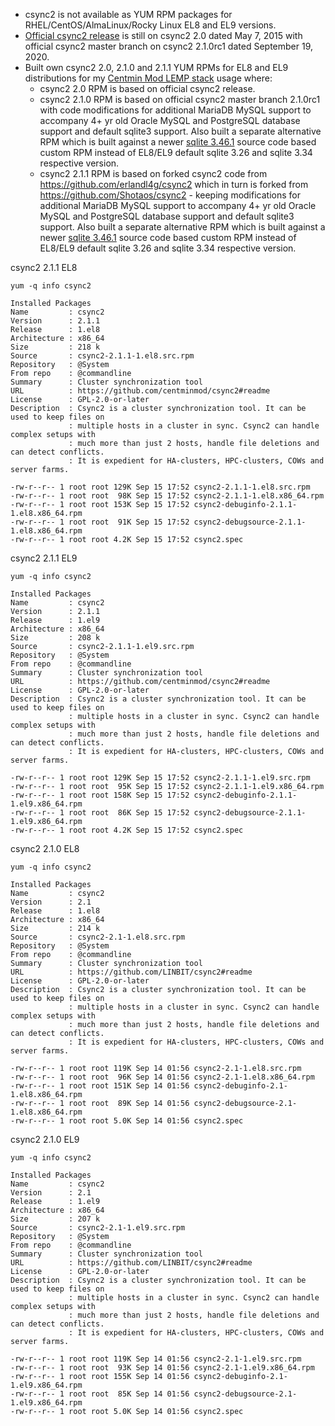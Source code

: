 * csync2 is not available as YUM RPM packages for RHEL/CentOS/AlmaLinux/Rocky Linux EL8 and EL9 versions.
* [Official csync2 release](https://github.com/LINBIT/csync2) is still on csync2 2.0 dated May 7, 2015 with official csync2 master branch on csync2 2.1.0rc1 dated September 19, 2020.
* Built own csync2 2.0, 2.1.0 and 2.1.1 YUM RPMs for EL8 and EL9 distributions for my [Centmin Mod LEMP stack](https://centminmod.com) usage where:
  * csync2 2.0 RPM is based on official csync2 release.
  * csync2 2.1.0 RPM is based on official csync2 master branch 2.1.0rc1 with code modifications for additional MariaDB MySQL support to accompany 4+ yr old Oracle MySQL and PostgreSQL database support and default sqlite3 support. Also built a separate alternative RPM which is built against a newer [sqlite 3.46.1](https://sqlite.org/changes.html) source code based custom RPM instead of EL8/EL9 default sqlite 3.26 and sqlite 3.34 respective version.
  * csync2 2.1.1 RPM is based on forked csync2 code from https://github.com/erlandl4g/csync2 which in turn is forked from https://github.com/Shotaos/csync2 - keeping modifications for additional MariaDB MySQL support to accompany 4+ yr old Oracle MySQL and PostgreSQL database support and default sqlite3 support. Also built a separate alternative RPM which is built against a newer [sqlite 3.46.1](https://sqlite.org/changes.html) source code based custom RPM instead of EL8/EL9 default sqlite 3.26 and sqlite 3.34 respective version.

csync2 2.1.1 EL8

```
yum -q info csync2

Installed Packages
Name         : csync2
Version      : 2.1.1
Release      : 1.el8
Architecture : x86_64
Size         : 218 k
Source       : csync2-2.1.1-1.el8.src.rpm
Repository   : @System
From repo    : @commandline
Summary      : Cluster synchronization tool
URL          : https://github.com/centminmod/csync2#readme
License      : GPL-2.0-or-later
Description  : Csync2 is a cluster synchronization tool. It can be used to keep files on
             : multiple hosts in a cluster in sync. Csync2 can handle complex setups with
             : much more than just 2 hosts, handle file deletions and can detect conflicts.
             : It is expedient for HA-clusters, HPC-clusters, COWs and server farms.
```
```
-rw-r--r-- 1 root root 129K Sep 15 17:52 csync2-2.1.1-1.el8.src.rpm
-rw-r--r-- 1 root root  98K Sep 15 17:52 csync2-2.1.1-1.el8.x86_64.rpm
-rw-r--r-- 1 root root 153K Sep 15 17:52 csync2-debuginfo-2.1.1-1.el8.x86_64.rpm
-rw-r--r-- 1 root root  91K Sep 15 17:52 csync2-debugsource-2.1.1-1.el8.x86_64.rpm
-rw-r--r-- 1 root root 4.2K Sep 15 17:52 csync2.spec
```

csync2 2.1.1 EL9

```
yum -q info csync2

Installed Packages
Name         : csync2
Version      : 2.1.1
Release      : 1.el9
Architecture : x86_64
Size         : 208 k
Source       : csync2-2.1.1-1.el9.src.rpm
Repository   : @System
From repo    : @commandline
Summary      : Cluster synchronization tool
URL          : https://github.com/centminmod/csync2#readme
License      : GPL-2.0-or-later
Description  : Csync2 is a cluster synchronization tool. It can be used to keep files on
             : multiple hosts in a cluster in sync. Csync2 can handle complex setups with
             : much more than just 2 hosts, handle file deletions and can detect conflicts.
             : It is expedient for HA-clusters, HPC-clusters, COWs and server farms.
```
```
-rw-r--r-- 1 root root 129K Sep 15 17:52 csync2-2.1.1-1.el9.src.rpm
-rw-r--r-- 1 root root  95K Sep 15 17:52 csync2-2.1.1-1.el9.x86_64.rpm
-rw-r--r-- 1 root root 158K Sep 15 17:52 csync2-debuginfo-2.1.1-1.el9.x86_64.rpm
-rw-r--r-- 1 root root  86K Sep 15 17:52 csync2-debugsource-2.1.1-1.el9.x86_64.rpm
-rw-r--r-- 1 root root 4.2K Sep 15 17:52 csync2.spec
```

csync2 2.1.0 EL8

```
yum -q info csync2

Installed Packages
Name         : csync2
Version      : 2.1
Release      : 1.el8
Architecture : x86_64
Size         : 214 k
Source       : csync2-2.1-1.el8.src.rpm
Repository   : @System
From repo    : @commandline
Summary      : Cluster synchronization tool
URL          : https://github.com/LINBIT/csync2#readme
License      : GPL-2.0-or-later
Description  : Csync2 is a cluster synchronization tool. It can be used to keep files on
             : multiple hosts in a cluster in sync. Csync2 can handle complex setups with
             : much more than just 2 hosts, handle file deletions and can detect conflicts.
             : It is expedient for HA-clusters, HPC-clusters, COWs and server farms.
```
```
-rw-r--r-- 1 root root 119K Sep 14 01:56 csync2-2.1-1.el8.src.rpm
-rw-r--r-- 1 root root  96K Sep 14 01:56 csync2-2.1-1.el8.x86_64.rpm
-rw-r--r-- 1 root root 151K Sep 14 01:56 csync2-debuginfo-2.1-1.el8.x86_64.rpm
-rw-r--r-- 1 root root  89K Sep 14 01:56 csync2-debugsource-2.1-1.el8.x86_64.rpm
-rw-r--r-- 1 root root 5.0K Sep 14 01:56 csync2.spec
```

csync2 2.1.0 EL9

```
yum -q info csync2

Installed Packages
Name         : csync2
Version      : 2.1
Release      : 1.el9
Architecture : x86_64
Size         : 207 k
Source       : csync2-2.1-1.el9.src.rpm
Repository   : @System
From repo    : @commandline
Summary      : Cluster synchronization tool
URL          : https://github.com/LINBIT/csync2#readme
License      : GPL-2.0-or-later
Description  : Csync2 is a cluster synchronization tool. It can be used to keep files on
             : multiple hosts in a cluster in sync. Csync2 can handle complex setups with
             : much more than just 2 hosts, handle file deletions and can detect conflicts.
             : It is expedient for HA-clusters, HPC-clusters, COWs and server farms.
```
```
-rw-r--r-- 1 root root 119K Sep 14 01:56 csync2-2.1-1.el9.src.rpm
-rw-r--r-- 1 root root  93K Sep 14 01:56 csync2-2.1-1.el9.x86_64.rpm
-rw-r--r-- 1 root root 155K Sep 14 01:56 csync2-debuginfo-2.1-1.el9.x86_64.rpm
-rw-r--r-- 1 root root  85K Sep 14 01:56 csync2-debugsource-2.1-1.el9.x86_64.rpm
-rw-r--r-- 1 root root 5.0K Sep 14 01:56 csync2.spec
```